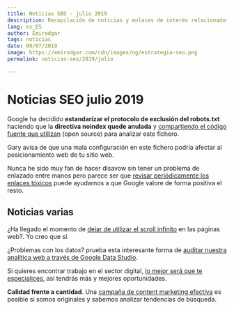 ```yaml
---
title: Noticias SEO - julio 2019
description: Recopilación de noticias y enlaces de interés relacionados con el SEO y Marketing digital
lang: es_ES
author: Emirodgar
tags: noticias
date: 09/07/2019
image: https://emirodgar.com/cdn/images/og/estrategia-seo.png
permalink: noticias-seo/2019/julio

---
```


# Noticias SEO julio 2019

Google ha decidido **estandarizar el protocolo de exclusión del robots.txt**  haciendo que la **directiva noindex quede anulada** y [compartiendo el código fuente que utilizan](https://webmasters.googleblog.com/2019/07/repp-oss.html) (open source) para analizar este fichero. 

<amp-twitter 
  width="375"
  height="472"
  layout="responsive"
  data-tweetid="1145766318680858625">
</amp-twitter>

Gary avisa de que una mala configuración en este fichero podría afectar al posicionamiento web de tu sitio web.

<amp-twitter 
  width="375"
  height="472"
  layout="responsive"
  data-tweetid="1145951912900157440">
</amp-twitter>

Nunca he sido muy fan de hacer disavow sin tener un problema de enlazado entre manos pero parece ser que [revisar periódicamente los enlaces tóxicos](https://www.seroundtable.com/amp/google-trust-algorithmic-links-27014.html) puede ayudarnos a que Google valore de forma positiva el resto.

## Noticias varias

¿Ha llegado el momento de [dejar de utilizar el scroll infinito](http://www.invisionapp.com/inside-design/kill-infinite-scroll/) en las páginas web?. Yo creo que sí.

¿Problemas con los datos? prueba esta interesante forma de [auditar nuestra analítica web a través de Google Data Studio](http://www.charlesfarina.com/audit-your-google-analytics-data-with-google-data-studio/).

Si quieres encontrar trabajo en el sector digital, [lo mejor será que te especialices](https://www.kevin-indig.com/become-a-specialist-if-you-want-a-career-in-digital-marketing/), así tendrás más y mejores oportunidades.

**Calidad frente a cantidad**. Una [campaña de content marketing efectiva](https://riseatseven.com/blog/building-link-campaigns-that-top-tier-journalists-love-for-a-brand-that-no-ones-heard-of-or-likes/) es posible si somos originales y sabemos analizar tendencias de búsqueda.
<!--stackedit_data:
eyJoaXN0b3J5IjpbLTE2NjMxNzY3NjIsMTcwNTA1NDIzMCw4MT
E2MzgwMDUsLTI2NTAzODIzNSwtMTYyNjA2NTg2N119
-->